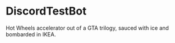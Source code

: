 # DiscordTestBot
Hot Wheels accelerator out of a GTA trilogy, sauced with ice and bombarded in IKEA.
